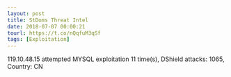 ```yaml
---
layout: post
title: StDoms Threat Intel
date: 2018-07-07 00:00:21
tourl: https://t.co/nQqfuM3qSf
tags: [Exploitation]
---
```

119.10.48.15 attempted MYSQL exploitation 11 time(s), DShield attacks: 1065, Country: CN